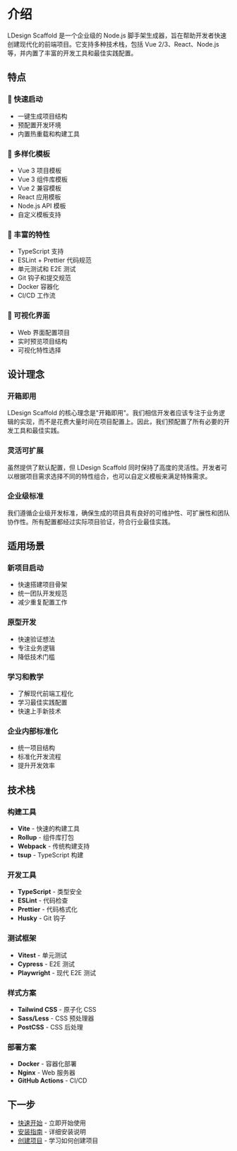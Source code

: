 # 介绍

LDesign Scaffold 是一个企业级的 Node.js 脚手架生成器，旨在帮助开发者快速创建现代化的前端项目。它支持多种技术栈，包括 Vue 2/3、React、Node.js 等，并内置了丰富的开发工具和最佳实践配置。

## 特点

### 🚀 快速启动
- 一键生成项目结构
- 预配置开发环境
- 内置热重载和构建工具

### 🎯 多样化模板
- Vue 3 项目模板
- Vue 3 组件库模板
- Vue 2 兼容模板
- React 应用模板
- Node.js API 模板
- 自定义模板支持

### 🔧 丰富的特性
- TypeScript 支持
- ESLint + Prettier 代码规范
- 单元测试和 E2E 测试
- Git 钩子和提交规范
- Docker 容器化
- CI/CD 工作流

### 🎨 可视化界面
- Web 界面配置项目
- 实时预览项目结构
- 可视化特性选择

## 设计理念

### 开箱即用
LDesign Scaffold 的核心理念是"开箱即用"。我们相信开发者应该专注于业务逻辑的实现，而不是花费大量时间在项目配置上。因此，我们预配置了所有必要的开发工具和最佳实践。

### 灵活可扩展
虽然提供了默认配置，但 LDesign Scaffold 同时保持了高度的灵活性。开发者可以根据项目需求选择不同的特性组合，也可以自定义模板来满足特殊需求。

### 企业级标准
我们遵循企业级开发标准，确保生成的项目具有良好的可维护性、可扩展性和团队协作性。所有配置都经过实际项目验证，符合行业最佳实践。

## 适用场景

### 新项目启动
- 快速搭建项目骨架
- 统一团队开发规范
- 减少重复配置工作

### 原型开发
- 快速验证想法
- 专注业务逻辑
- 降低技术门槛

### 学习和教学
- 了解现代前端工程化
- 学习最佳实践配置
- 快速上手新技术

### 企业内部标准化
- 统一项目结构
- 标准化开发流程
- 提升开发效率

## 技术栈

### 构建工具
- **Vite** - 快速的构建工具
- **Rollup** - 组件库打包
- **Webpack** - 传统构建支持
- **tsup** - TypeScript 构建

### 开发工具
- **TypeScript** - 类型安全
- **ESLint** - 代码检查
- **Prettier** - 代码格式化
- **Husky** - Git 钩子

### 测试框架
- **Vitest** - 单元测试
- **Cypress** - E2E 测试
- **Playwright** - 现代 E2E 测试

### 样式方案
- **Tailwind CSS** - 原子化 CSS
- **Sass/Less** - CSS 预处理器
- **PostCSS** - CSS 后处理

### 部署方案
- **Docker** - 容器化部署
- **Nginx** - Web 服务器
- **GitHub Actions** - CI/CD

## 下一步

- [快速开始](/guide/getting-started) - 立即开始使用
- [安装指南](/guide/installation) - 详细安装说明
- [创建项目](/guide/creating-projects) - 学习如何创建项目
